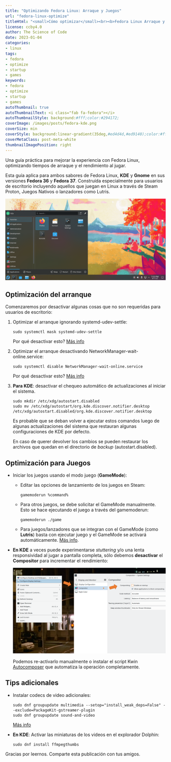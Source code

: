 ```yaml
---
title: "Optimizando Fedora Linux: Arraque y Juegos"
url: "fedora-linux-optimize"
titleHtml: "<small>Cómo optimizar</small><br><b>Fedora Linux Arraque y Juegos</b>"
license: ccby4.0
author: The Science of Code
date: 2023-01-04
categories:
- linux
tags:
- fedora
- optimize
- startup
- games
keywords:
- fedora
- optimize
- startup
- games
autoThumbnail: true
autoThumbnailText: <i class="fab fa-fedora"></i>
autoThumbnailStyle: background:#fff;color:#294172;
coverImage: /images/posts/fedora-kde.png
coverSize: min
coverStyle: background:linear-gradient(35deg,#ed4d4d,#ed9140);color:#fff
coverMetaClass: post-meta-white
thumbnailImagePosition: right
---
```


Una guía práctica para mejorar la experiencia con Fedora Linux, optimizando tiempos de arraque y el rendimiento al jugar.
<!--more-->

Esta guía aplica para ambos sabores de Fedora Linux, **KDE** y **Gnome** en sus versiones **Fedora 36** y **Fedora 37**. Construída especialmente para usuarios de escritorio incluyendo aquellos que juegan en Linux a través de Steam Proton, Juegos Nativos o lanzadores como Lutris.

![fedora 36 37](/images/posts/fedora-kde.png)

## Optimización del arranque

Comenzaremos por desactivar algunas cosas que no son requeridas para usuarios de escritorio: 

1. Optimizar el arranque ignorando systemd-udev-settle:

   ```
   sudo systemctl mask systemd-udev-settle
   ```

   Por qué desactivar esto? [Más info](https://www.freedesktop.org/software/systemd/man/systemd-udev-settle.service.html)

2. Optimizar el arranque desactivando NetworkManager-wait-online.service:

    ```
    sudo systemctl disable NetworkManager-wait-online.service
    ```

    Por qué desactivar esto? [Más info](https://askubuntu.com/questions/1018576/what-does-networkmanager-wait-online-service-do)

3. **Para KDE**: desactivar el chequeo automático de actualizaciones al iniciar el sistema.

   ```
   sudo mkdir /etc/xdg/autostart.disabled
   sudo mv /etc/xdg/autostart/org.kde.discover.notifier.desktop /etc/xdg/autostart.disabled/org.kde.discover.notifier.desktop
   ```

   Es probable que se deban volver a ejecutar estos comandos luego de algunas actualizaciones del sistema que restauran algunas configuraciones de KDE por defecto.

   En caso de querer devolver los cambios se pueden restaurar los archivos que quedan en el directorio de *backup* (autostart.disabled).


## Optimización para Juegos

* Iniciar los juegos usando el modo juego (**GameMode**):

  * Editar las opciones de lanzamiento de los juegos en Steam:

    ```
    gamemoderun %command%
    ```

  * Para otros juegos, se debe solicitar el GameMode manualmente. Esto se hace ejecutando el juego a través del gamemoderun:

    ```
    gamemoderun ./game
    ```

  * Para juegos/lanzadores que se integran con el GameMode (como **Lutris**) basta con ejecutar juego y el GameMode se activará automáticamente. [Más info](https://github.com/FeralInteractive/gamemode).

* **En KDE** a veces puede experimentarse *stuttering* y/o una lenta responsividad al jugar a pantalla completa, sólo debemos **desactivar** el **Compositor** para incrementar el rendimiento:

   ![fedora compositor](/images/posts/fedora-compositor.png)

   Podemos re-activarlo manualmente o instalar el script Kwin [Autocomposer](https://store.kde.org/p/1502826) que automatiza la operación completamente.

## Tips adicionales

* Instalar codecs de video adicionales:

  ```
  sudo dnf groupupdate multimedia --setop="install_weak_deps=False" --exclude=PackageKit-gstreamer-plugin
  sudo dnf groupupdate sound-and-video
  ```
  
  [Más info](https://rpmfusion.org/Howto/Multimedia)

* **En KDE**: Activar las miniaturas de los videos en el explorador Dolphin:

  ```
  sudo dnf install ffmpegthumbs
  ```


Gracias por leernos. Comparte esta publicación con tus amigos.
